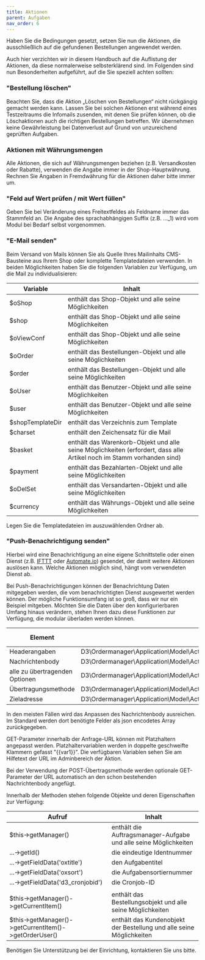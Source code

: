 ```yaml
---
title: Aktionen
parent: Aufgaben
nav_order: 6
---
```


Haben Sie die Bedingungen gesetzt, setzen Sie nun die Aktionen, die ausschließlich auf die gefundenen Bestellungen angewendet werden.

Auch hier verzichten wir in diesem Handbuch auf die Auflistung der Aktionen, da diese normalerweise selbsterklärend sind. Im Folgenden sind nun Besonderheiten aufgeführt, auf die Sie speziell achten sollten:

### "Bestellung löschen"
Beachten Sie, dass die Aktion „Löschen von Bestellungen“ nicht rückgängig gemacht werden kann. Lassen Sie bei solchen Aktionen erst während eines Testzeitraums die Infomails zusenden, mit denen Sie prüfen können, ob die Löschaktionen auch die richtigen Bestellungen betreffen. Wir übernehmen keine Gewährleistung bei Datenverlust auf Grund von unzureichend geprüften Aufgaben.

### Aktionen mit Währungsmengen
Alle Aktionen, die sich auf Währungsmengen beziehen (z.B. Versandkosten oder Rabatte), verwenden die Angabe immer in der Shop-Hauptwährung. Rechnen Sie Angaben in Fremdwährung für die Aktionen daher bitte immer um.

### "Feld auf Wert prüfen / mit Wert füllen"
Geben Sie bei Veränderung eines Freitextfeldes als Feldname immer das Stammfeld an. Die Angabe des sprachabhängigen Suffix (z.B. ..._1) wird vom Modul bei Bedarf selbst
vorgenommen.

### "E-Mail senden"
Beim Versand von Mails können Sie als Quelle Ihres Mailinhalts CMS-Bausteine aus Ihrem Shop oder komplette Templatedateien verwenden. In beiden Möglichkeiten haben Sie die folgenden Variablen zur Verfügung, um die Mail zu individualisieren:

| Variable          | Inhalt                                                                                                                |
|-------------------|-----------------------------------------------------------------------------------------------------------------------|
| $oShop            | enthält das Shop-Objekt und alle seine Möglichkeiten                                                                  |
| $shop             | enthält das Shop-Objekt und alle seine Möglichkeiten                                                                  |
| $oViewConf        | enthält das Shop-Objekt und alle seine Möglichkeiten                                                                  |
| $oOrder           | enthält das Bestellungen-Objekt und alle seine Möglichkeiten                                                          |
| $order            | enthält das Bestellungen-Objekt und alle seine Möglichkeiten                                                          |
| $oUser            | enthält das Benutzer-Objekt und alle seine Möglichkeiten                                                              |
| $user             | enthält das Benutzer-Objekt und alle seine Möglichkeiten                                                              |
| $shopTemplateDir  | enthält das Verzeichnis zum Template                                                                                  |
| $charset          | enthält den Zeichensatz für die Mail                                                                                  |
| $basket           | enthält das Warenkorb-Objekt und alle seine Möglichkeiten (erfordert, dass alle Artikel noch im Stamm vorhanden sind) |
| $payment          | enthält das Bezahlarten-Objekt und alle seine Möglichkeiten                                                           |
| $oDelSet          | enthält das Versandarten-Objekt und alle seine Möglichkeiten                                                          |
| $currency         | enthält das Währungs-Objekt und alle seine Möglichkeiten                                                              |

Legen Sie die Templatedateien im auszuwählenden Ordner ab.

### "Push-Benachrichtigung senden"
Hierbei wird eine Benachrichtigung an eine eigene Schnittstelle oder einen Dienst (z.B. [IFTTT](https://ifttt.com/) oder [Automate.io](https://automate.io/)) gesendet, der damit weitere Aktionen auslösen kann. Welche Aktionen möglich sind, hängt vom verwendeten Dienst ab.

Bei Push-Benachrichtigungen können der Benachrichtung Daten mitgegeben werden, die vom benachrichtigten Dienst ausgewertet werden können. Der mögliche Funktionsumfang ist so groß, dass wir nur ein Beispiel mitgeben. Möchten Sie die Daten über den konfigurierbaren Umfang hinaus verändern, stehen Ihnen dazu diese Funktionen zur Verfügung, die modular überladen werden können.

| Element                        | Klasse                                                                               | Methode             | Parameter | erwarteter Rückgabetyp |
|--------------------------------|--------------------------------------------------------------------------------------|---------------------|-----------|------------------------|
| Headerangaben                  | D3\Ordermanager\Application\Model\Actions\d3ordermanager_action_sendpushnotification | getHeaders          | keine     | Array                  |
| Nachrichtenbody                | D3\Ordermanager\Application\Model\Actions\d3ordermanager_action_sendpushnotification | getSubmittedBody    | keine     | String                 |
| alle zu übertragenden Optionen | D3\Ordermanager\Application\Model\Actions\d3ordermanager_action_sendpushnotification | getSubmittedOptions | keine     | Array                  |
| Übertragungsmethode            | D3\Ordermanager\Application\Model\Actions\d3ordermanager_action_sendpushnotification | getRequestMethod    | keine     | String                 |
| Zieladresse                    | D3\Ordermanager\Application\Model\Actions\d3ordermanager_action_sendpushnotification | getRequestUrl       | keine     | String                 |

In den meisten Fällen wird das Anpassen des Nachrichtenbody ausreichen. Im Standard werden dort benötigte Felder als json encodetes Array zurückgegeben.

GET-Parameter innerhalb der Anfrage-URL können mit Platzhaltern angepasst werden. Platzhaltervariablen werden in doppelte geschweifte Klammern gefasst "{{var1}}". Die verfügbaren Variablen sehen Sie am Hilfetext der URL im Adminbereich der Aktion.

Bei der Verwendung der POST-Übertragsmethode werden optionale GET-Parameter der URL automatisch an den schon bestehenden Nachrichtenbody angefügt.

Innerhalb der Methoden stehen folgende Objekte und deren Eigenschaften zur Verfügung:

| Aufruf                                                | Inhalt                                                                |
|-------------------------------------------------------|-----------------------------------------------------------------------|
| $this->getManager()                                   | enthält die Auftragsmanager-Aufgabe und alle seine Möglichkeiten      |
| ...->getId()                                          | die eindeutige Identnummer                                            |
| ...->getFieldData('oxtitle')                          | den Aufgabentitel                                                     |
| ...->getFieldData('oxsort')                           | die Aufgabensortiernummer                                             |
| ...->getFieldData('d3_cronjobid')                     | die Cronjob-ID                                                        |
|                                                       |                                                                       |
| $this->getManager()->getCurrentItem()                 | enthält das Bestellungsobjekt und alle seine Möglichkeiten            |
| $this->getManager()->getCurrentItem()->getOrderUser() | enthält das Kundenobjekt der Bestellung und alle seine Möglichkeiten  |

Benötigen Sie Unterstützung bei der Einrichtung, kontaktieren Sie uns bitte.
